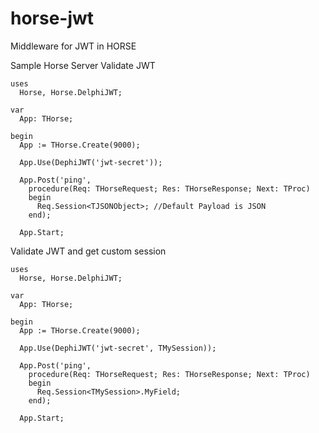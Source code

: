 # horse-jwt
Middleware for JWT in HORSE

Sample Horse Server Validate JWT
```delphi
uses
  Horse, Horse.DelphiJWT;

var
  App: THorse;

begin
  App := THorse.Create(9000);

  App.Use(DephiJWT('jwt-secret')); 

  App.Post('ping',
    procedure(Req: THorseRequest; Res: THorseResponse; Next: TProc)
    begin
      Req.Session<TJSONObject>; //Default Payload is JSON
    end);

  App.Start;
```

Validate JWT and get custom session
```delphi
uses
  Horse, Horse.DelphiJWT;

var
  App: THorse;

begin
  App := THorse.Create(9000);

  App.Use(DephiJWT('jwt-secret', TMySession)); 

  App.Post('ping',
    procedure(Req: THorseRequest; Res: THorseResponse; Next: TProc)
    begin
      Req.Session<TMySession>.MyField;
    end);

  App.Start;
```